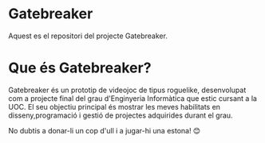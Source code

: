 # Gatebreaker

Aquest es el repositori del projecte Gatebreaker.


# Que és Gatebreaker?

Gatebreaker és un prototip de videojoc de tipus roguelike, desenvolupat com a projecte final del grau d'Enginyeria Informàtica que estic cursant a la UOC. El seu objectiu principal és mostrar les meves habilitats en disseny,programació i gestió de projectes adquirides durant el grau.

No dubtis a donar-li un cop d'ull i a jugar-hi una estona! 😊
